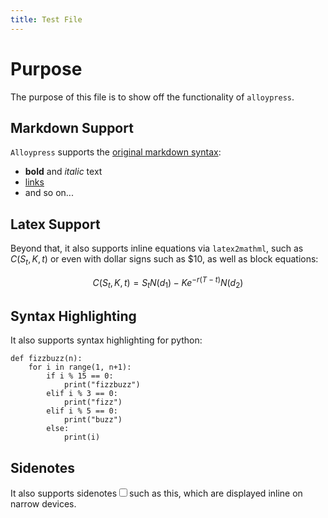 ```yaml
---
title: Test File
---
```


# Purpose

The purpose of this file is to show off the functionality of `alloypress`.

## Markdown Support

`Alloypress` supports the [original markdown syntax](https://daringfireball.net/projects/markdown/syntax):

- **bold** and *italic* text
- [links](https://google.com)
- and so on...

## Latex Support

Beyond that, it also supports inline equations via `latex2mathml`, such as $C(S_t, K, t)$ or even with dollar signs such as $\$10$, as well as block equations:

$$ C(S_t, K, t) = S_t N(d_1) - K e^{-r(T-t)} N(d_2) $$

## Syntax Highlighting

It also supports syntax highlighting for python:

```{python}
def fizzbuzz(n):
    for i in range(1, n+1):
        if i % 15 == 0:
            print("fizzbuzz")
        elif i % 3 == 0:
            print("fizz")
        elif i % 5 == 0:
            print("buzz")
        else:
            print(i)
```

## Sidenotes

It also supports sidenotes<span class="sidenote-count"><input type="checkbox" class="checkbox"><span class="sidenote">such as this</span></span>, which are displayed inline on narrow devices.

